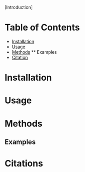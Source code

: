 
[Introduction]

# Table of Contents

* [Installation](#-Installation)
* [Usage](#-Usage)
* [Methods](#-Methods)
  ** Examples
* [Citation](#-Citation)

# Installation

# Usage

# Methods

## Examples

# Citations
